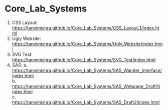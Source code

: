 # Core_Lab_Systems
1. CSS Layout:
https://tanvimishra.github.io/Core_Lab_Systems/CSS_Layout_1/index.html </br>
2. Ugly Website:
https://tanvimishra.github.io/Core_Lab_Systems/Ugly_Website/index.html </br>
3. SVG Test:
https://tanvimishra.github.io/Core_Lab_Systems/SVG_Test/index.html </br>
4. SAS:
a. https://tanvimishra.github.io/Core_Lab_Systems/SAS_Wander_Interface/index.html </br>
b. https://tanvimishra.github.io/Core_Lab_Systems/SAS_Webpage_Draft1/index.html </br>
c. https://tanvimishra.github.io/Core_Lab_Systems/SAS_Draft2/index.html </br>

